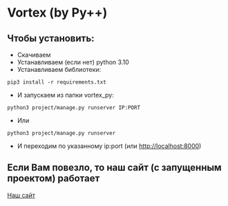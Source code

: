 # Vortex (by Py++)

## Чтобы установить:
- Скачиваем
- Устанавливаем (если нет) python 3.10
- Устанавливаем библиотеки:

```pip3 install -r requirements.txt```
- И запускаем из папки vortex_py:

```python3 project/manage.py runserver IP:PORT```

- Или

```python3 project/manage.py runserver```

- И переходим по указанному ip:port (или [http://localhost:8000](http://localhost:8000))


## Если Вам повезло, то наш сайт (с запущенным проектом) работает

[Наш сайт](/error)
